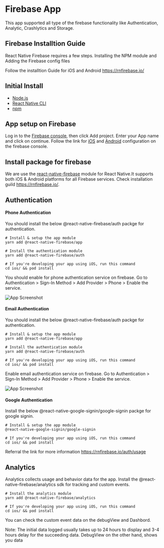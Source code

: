 
# Firebase App

This app supported all type of the firebase functionality like Authentication, Analytic, Crashlytics and Storage.

## Firebase Installtion Guide

React Native Firebase requires a few steps. Installing the NPM module and Adding the Firebase config files

Follow the installtion Guide for iOS and Android https://rnfirebase.io/


## Initial Install

 - [Node.js](https://nodejs.org/en/)
 - [React Native CLI](https://www.npmjs.com/package/react-native-cli)
 - [npm](https://docs.npmjs.com/downloading-and-installing-node-js-and-npm/)


## App setup on Firebase

Log in to the [Firebase console](https://console.firebase.google.com/), then click Add project. 
Enter your App name and click on continue. Follow the link for [iOS](https://firebase.google.com/docs/ios/setup) and [Android](https://firebase.google.com/docs/android/setup) configuration on the firebase console.

## Install package for firebase

We are use the [react-native-firebase](https://github.com/invertase/react-native-firebase) module for React Native.It supports both iOS & Android platforms for all Firebase services. Check installation guild https://rnfirebase.io/.


## Authentication

#### Phone Authentication

You should install the below @react-native-firebase/auth packge for authentication.

```http
# Install & setup the app module
yarn add @react-native-firebase/app

# Install the authentication module
yarn add @react-native-firebase/auth

# If you're developing your app using iOS, run this command
cd ios/ && pod install
```

You should enable for phone authentication service on firebase. Go to Authentication > Sign-In Method > Add Provider > Phone > Enable the service.

![App Screenshot](https://i.ibb.co/bKbMZbY/Screenshot-2022-12-29-at-4-59-49-PM.png)


#### Email Authentication

You should install the below @react-native-firebase/auth packge for authentication.

```http
# Install & setup the app module
yarn add @react-native-firebase/app

# Install the authentication module
yarn add @react-native-firebase/auth

# If you're developing your app using iOS, run this command
cd ios/ && pod install
```

Enable email authentication service on firebase. Go to Authentication > Sign-In Method > Add Provider > Phone > Enable the service.

![App Screenshot](https://i.ibb.co/cch5wkp/Screenshot-2022-12-29-at-5-17-09-PM.png)


#### Google Authentication

Install the below @react-native-google-signin/google-signin packge for google signin.

```http
# Install & setup the app module
@react-native-google-signin/google-signin

# If you're developing your app using iOS, run this command
cd ios/ && pod install
```

Referral the link for more information https://rnfirebase.io/auth/usage

## Analytics

Analytics collects usage and behavior data for the app. Install the @react-native-firebase/analytics sdk for tracking and custom events.

```http
# Install the analytics module
yarn add @react-native-firebase/analytics

# If you're developing your app using iOS, run this command
cd ios/ && pod install
```

You can check the custom event data on the debugView and Dashbord.

Note: The initial data logged usually takes up to 24 hours to display and 3-4 hours delay for the succeeding data. DebugView on the other hand, shows you data   


